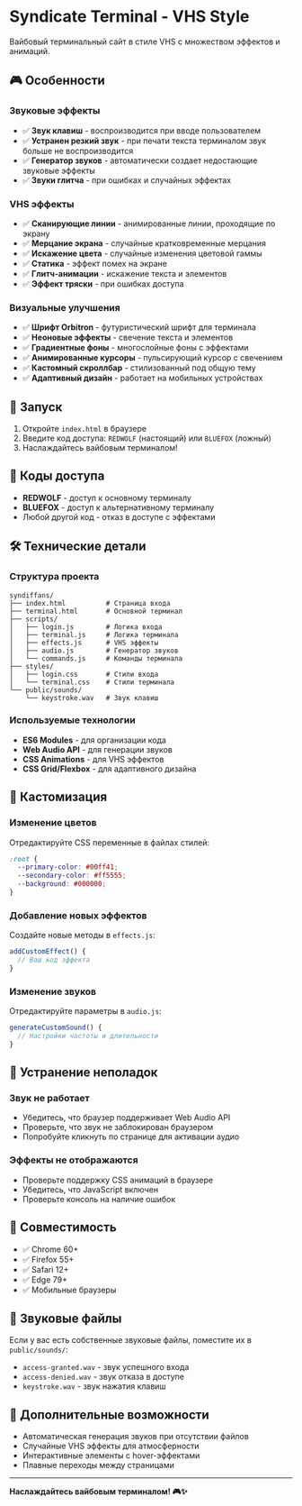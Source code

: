 # Syndicate Terminal - VHS Style

Вайбовый терминальный сайт в стиле VHS с множеством эффектов и анимаций.

## 🎮 Особенности

### Звуковые эффекты
- ✅ **Звук клавиш** - воспроизводится при вводе пользователем
- ✅ **Устранен резкий звук** - при печати текста терминалом звук больше не воспроизводится
- ✅ **Генератор звуков** - автоматически создает недостающие звуковые эффекты
- ✅ **Звуки глитча** - при ошибках и случайных эффектах

### VHS эффекты
- ✅ **Сканирующие линии** - анимированные линии, проходящие по экрану
- ✅ **Мерцание экрана** - случайные кратковременные мерцания
- ✅ **Искажение цвета** - случайные изменения цветовой гаммы
- ✅ **Статика** - эффект помех на экране
- ✅ **Глитч-анимации** - искажение текста и элементов
- ✅ **Эффект тряски** - при ошибках доступа

### Визуальные улучшения
- ✅ **Шрифт Orbitron** - футуристический шрифт для терминала
- ✅ **Неоновые эффекты** - свечение текста и элементов
- ✅ **Градиентные фоны** - многослойные фоны с эффектами
- ✅ **Анимированные курсоры** - пульсирующий курсор с свечением
- ✅ **Кастомный скроллбар** - стилизованный под общую тему
- ✅ **Адаптивный дизайн** - работает на мобильных устройствах

## 🚀 Запуск

1. Откройте `index.html` в браузере
2. Введите код доступа: `REDWOLF` (настоящий) или `BLUEFOX` (ложный)
3. Наслаждайтесь вайбовым терминалом!

## 🎯 Коды доступа

- **REDWOLF** - доступ к основному терминалу
- **BLUEFOX** - доступ к альтернативному терминалу
- Любой другой код - отказ в доступе с эффектами

## 🛠️ Технические детали

### Структура проекта
```
syndiffans/
├── index.html          # Страница входа
├── terminal.html       # Основной терминал
├── scripts/
│   ├── login.js        # Логика входа
│   ├── terminal.js     # Логика терминала
│   ├── effects.js      # VHS эффекты
│   ├── audio.js        # Генератор звуков
│   └── commands.js     # Команды терминала
├── styles/
│   ├── login.css       # Стили входа
│   └── terminal.css    # Стили терминала
└── public/sounds/
    └── keystroke.wav   # Звук клавиш
```

### Используемые технологии
- **ES6 Modules** - для организации кода
- **Web Audio API** - для генерации звуков
- **CSS Animations** - для VHS эффектов
- **CSS Grid/Flexbox** - для адаптивного дизайна

## 🎨 Кастомизация

### Изменение цветов
Отредактируйте CSS переменные в файлах стилей:
```css
:root {
  --primary-color: #00ff41;
  --secondary-color: #ff5555;
  --background: #000000;
}
```

### Добавление новых эффектов
Создайте новые методы в `effects.js`:
```javascript
addCustomEffect() {
  // Ваш код эффекта
}
```

### Изменение звуков
Отредактируйте параметры в `audio.js`:
```javascript
generateCustomSound() {
  // Настройки частоты и длительности
}
```

## 🔧 Устранение неполадок

### Звук не работает
- Убедитесь, что браузер поддерживает Web Audio API
- Проверьте, что звук не заблокирован браузером
- Попробуйте кликнуть по странице для активации аудио

### Эффекты не отображаются
- Проверьте поддержку CSS анимаций в браузере
- Убедитесь, что JavaScript включен
- Проверьте консоль на наличие ошибок

## 📱 Совместимость

- ✅ Chrome 60+
- ✅ Firefox 55+
- ✅ Safari 12+
- ✅ Edge 79+
- ✅ Мобильные браузеры

## 🎵 Звуковые файлы

Если у вас есть собственные звуковые файлы, поместите их в `public/sounds/`:
- `access-granted.wav` - звук успешного входа
- `access-denied.wav` - звук отказа в доступе
- `keystroke.wav` - звук нажатия клавиш

## 🌟 Дополнительные возможности

- Автоматическая генерация звуков при отсутствии файлов
- Случайные VHS эффекты для атмосферности
- Интерактивные элементы с hover-эффектами
- Плавные переходы между страницами

---

**Наслаждайтесь вайбовым терминалом! 🎮✨**